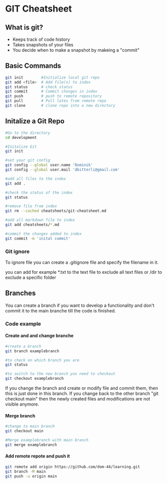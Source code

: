 # GIT Cheatsheet

## What is git?
* Keeps track of code history
* Takes snapshots of your files
* You decide when to make a snapshot by makeing a "commit"

## Basic Commands

```bash
git init        #Initialize local git repo
git add <file>  # Add file(s) to index
git status      # check status
git commit      # Commit changes in index
git push        # push to remote repository
git pull        # Pull lates from remote repo
git clone       # clone repo into a new directory
```
## Initalize a Git Repo
```bash
#Go to the directory
cd development

#Initalize Git
git init

#set your git config
git config --global user.name 'Dominik'
git config --global user.mail 'dbitterli@gmail.com'

#add all files to the index
git add .

#check the status of the index
git status

#remove file from index
git rm --cached cheatsheets/git-cheatsheet.md

#add all markdown file to index
git add cheatsheets/*.md

#commit the changes added to index
git commit -m 'inital commit'

```
### Git ignore
To ignore file you can create a .gitignore file and specify the filename in it.

you can add for example *.txt to the text file to exclude all text files or /dir to exclude a specific folder

## Branches
You can create a branch if you want to develop a functionality and don't commit it to the main branche till the code is finished.

### Code example
#### Create and and change branche

```bash
#create a branch
git branch examplebranch

#to check on which branch you are
git status

#to switch to the new branch you need to checkout
git checkout examplebranch
```
If you change the branch and create or modify file and commit them, then this is just done in this branch. If you change back to the other branch "git checkout main" then the newly created files and modifications are not visible anymore.

#### Merge branch
```bash
#change to main branch
git checkout main

#Merge examplebranch with main branch
git merge examplebranch
```

#### Add remote repote and push it
```bash
git remote add origin https://github.com/dom-44/learning.git
git branch -M main
git push -u origin main
```